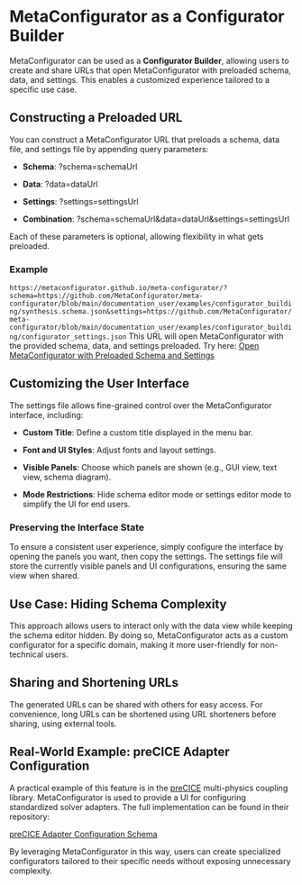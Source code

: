 MetaConfigurator as a Configurator Builder
==========================================

MetaConfigurator can be used as a **Configurator Builder**, allowing users to create and share URLs that open MetaConfigurator with preloaded schema, data, and settings. This enables a customized experience tailored to a specific use case.

Constructing a Preloaded URL
----------------------------

You can construct a MetaConfigurator URL that preloads a schema, data file, and settings file by appending query parameters:

*   **Schema**: ?schema=schemaUrl

*   **Data**: ?data=dataUrl

*   **Settings**: ?settings=settingsUrl

*   **Combination**: ?schema=schemaUrl&data=dataUrl&settings=settingsUrl


Each of these parameters is optional, allowing flexibility in what gets preloaded.

### Example


```https://metaconfigurator.github.io/meta-configurator/?schema=https://github.com/MetaConfigurator/meta-configurator/blob/main/documentation_user/examples/configurator_building/synthesis.schema.json&settings=https://github.com/MetaConfigurator/meta-configurator/blob/main/documentation_user/examples/configurator_building/configurator_settings.json```
This URL will open MetaConfigurator with the provided schema, data, and settings preloaded.
Try here: [Open MetaConfigurator with Preloaded Schema and Settings](https://metaconfigurator.github.io/meta-configurator/?schema=https://github.com/MetaConfigurator/meta-configurator/blob/main/documentation_user/examples/configurator_building/synthesis.schema.json&settings=https://github.com/MetaConfigurator/meta-configurator/blob/main/documentation_user/examples/configurator_building/configurator_settings.json)

Customizing the User Interface
------------------------------

The settings file allows fine-grained control over the MetaConfigurator interface, including:

*   **Custom Title**: Define a custom title displayed in the menu bar.

*   **Font and UI Styles**: Adjust fonts and layout settings.

*   **Visible Panels**: Choose which panels are shown (e.g., GUI view, text view, schema diagram).

*   **Mode Restrictions**: Hide schema editor mode or settings editor mode to simplify the UI for end users.


### Preserving the Interface State

To ensure a consistent user experience, simply configure the interface by opening the panels you want, then copy the settings.
The settings file will store the currently visible panels and UI configurations, ensuring the same view when shared.

Use Case: Hiding Schema Complexity
----------------------------------

This approach allows users to interact only with the data view while keeping the schema editor hidden.
By doing so, MetaConfigurator acts as a custom configurator for a specific domain, making it more user-friendly for non-technical users.

Sharing and Shortening URLs
---------------------------

The generated URLs can be shared with others for easy access. 
For convenience, long URLs can be shortened using URL shorteners before sharing, using external tools.

Real-World Example: preCICE Adapter Configuration
-------------------------------------------------

A practical example of this feature is in the [preCICE](https://www.precice.org/) multi-physics coupling library.
MetaConfigurator is used to provide a UI for configuring standardized solver adapters.
The full implementation can be found in their repository:

[preCICE Adapter Configuration Schema](https://github.com/precice/preeco-orga/tree/main/adapter-config-schema)

By leveraging MetaConfigurator in this way, users can create specialized configurators tailored to their specific needs without exposing unnecessary complexity.